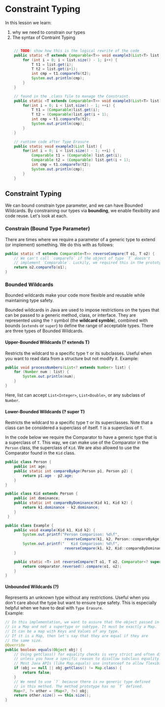 # Constraint Typing

In this lesson we learn:  
1. why we need to constrain our types  
2. The syntax of Contraint Typing  

```java

    // TODO: show how this is the logical rewrite of the code
    public static <T extends Comparable<T>> void example3(List<T> list) {
        for (int i = 0; i < list.size() - 1; i++) {
            T t1 = list.get(i);
            T t2 = list.get(i+1);
            int cmp = t1.compareTo(t2);
            System.out.println(cmp);
        }
    }

    // found in the .class file to manage the Constraint. 
    public static <T extends Comparable<T>> void example3(List<T> list) {
        for(int i = 0; i < list.size() - 1; ++i) {
            T t1 = (Comparable)list.get(i);
            T t2 = (Comparable)list.get(i + 1);
            int cmp = t1.compareTo(t2);
            System.out.println(cmp);
        }
    }

    // runtime code after Type Erasure
    public static void example3(List list) {
        for(int i = 0; i < list.size() - 1; ++i) {
            Comparable t1 = (Comparable) list.get(i);
            Comparable t2 = (Comparable) list.get(i + 1);
            int cmp = t1.compareTo(t2);
            System.out.println(cmp);
        }
    } 
```

<a id="wildcards"></a>

## Constraint Typing
We can bound constrain type parameter, and we can have Bounded Wildcards. By constraining our types via **bounding**, we enable flexibility and code reuse. Let's look at each.  

### Constrain (Bound Type Parameter)
There are times where we require a parameter of a generic type to extend (or implement) something. We do this with as follows:  

```java
public static <T extends Comparable<T>> reverseCompare(T o1, T o2) {
    // We can't call `compareTo` if the object of type `T` doesn't
    // implement `Comparable`. Luckily, we required this in the prototype.
    return o2.compareTo(o1);
}  

```

### Bounded Wildcards  
Bounded wildcards make your code more flexible and reusable while maintaining type safety.  

Bounded wildcards in Java are used to impose restrictions on the types that can be passed to a generic method, class, or interface. They are represented using the `?` symbol (the **wildcard symble**), combined with bounds (`extends` or `super`) to define the range of acceptable types. There are three types of Bounded Wildcards.  

#### Upper-Bounded Wildcards (? extends T)

Restricts the wildcard to a specific type `T` or its subclasses.
Useful when you want to read data from a structure but not modify it.
Example:
```java
public void processNumbers(List<? extends Number> list) {
    for (Number num : list) {
        System.out.println(num);
    }
}
```

Here, list can accept `List<Integer>`, `List<Double>`, or any subclass of `Number`.

#### Lower-Bounded Wildcards (? super T)

Restricts the wildcard to a specific type `T` or its superclasses. Note that a class can be considered a superclass of itself. `T` is a superclass of `T`.   

In the code below we require the Comparator to have a generic type that is a superclass of `T`. This way, we can make use of the Comparator in the `Person` class, the superclass of `Kid`. We are also allowed to use the Comparator found in the `Kid` class.  

```java
public class Person {
    public int age;
    public static int compareByAge(Person p1, Person p2) {
        return p1.age - p2.age;
    }
}

public class Kid extends Person {
    public int dominance;
    public static int compareByDominance(Kid k1, Kid k2) {
        return k1.dominance - k2.dominance;
    }
 }

public class Example {
    public void example(Kid k1, Kid k2) {
        System.out.printf("Person Comparison: %d\f", 
                           reverseCompare(k1, k2, Person::compareByAge));
        System.out.printf("   Kid Comparison: %d\f", 
                           reverseCompare(k1, k2, Kid::compareByDominance));
    }

    public static <T> int reverseCompare(T o1, T o2, Comparator<? super T> comparator) {
        return comparator.reversed().compare(o1, o2);
    }
}
```

#### Unbounded Wildcards (?)

Represents an unknown type without any restrictions.
Useful when you don't care about the type but want to ensure type safety. This is especially helpful when we have to deal with `Type Erasure`.   
Example:
```java
// In this implementation, we want to assure that the object passed in
// is a Map and not a supertype or subtype. It must be exactly a Map.
// It can be a map with Keys and Values of any type.
// If it is a Map, then let's say that they are equal if they are
// the same size.
@Override
public boolean equals(Object obj) {
    // Using getClass() for equality checks is very strict and often discouraged 
    // unless you have a specific reason to disallow subclass equality. 
    // Most Java APIs (like Map.equals) use instanceof to allow flexibility.    
    if (obj == null || obj.getClass() != Map.class) {
        return false;
    }
    // We need to use `?` because there is no generic type defined
    // in this method. The method prototype has no `T` defined.
    Map<?, ?> other = (Map<?, ?>) obj;
    return other.size() == this.size();
}
```
